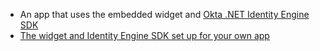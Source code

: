 * An app that uses the embedded widget and [Okta .NET Identity Engine SDK](https://github.com/okta/okta-idx-dotnet)
* [The widget and Identity Engine SDK set up for your own app](/docs/guides/oie-embedded-common-download-setup-app/java/main)
